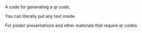 A code for generating a qr code,

You can literally put any text inside

For poster presentations and other materials that require qr codes
